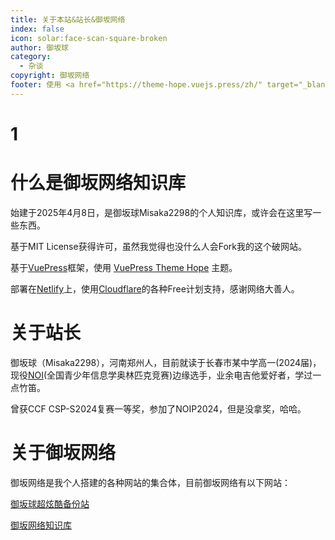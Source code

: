 ```yaml
---
title: 关于本站&站长&御坂网络
index: false
icon: solar:face-scan-square-broken
author: 御坂球
category:
  - 杂谈
copyright: 御坂网络
footer: 使用 <a href="https://theme-hope.vuejs.press/zh/" target="_blank">VuePress Theme Hope</a> 主题 | MIT 协议, 版权所有 © 2025-至今 Misaka2298
---
```

# 1

# 什么是御坂网络知识库
始建于2025年4月8日，是御坂球Misaka2298的个人知识库，或许会在这里写一些东西。

基于MIT License获得许可，虽然我觉得也没什么人会Fork我的这个破网站。

基于[VuePress](https://vuepress.vuejs.org/zh/)框架，使用 [VuePress Theme Hope](https://theme-hope.vuejs.press/zh/) 主题。

部署在[Netlify](https://www.netlify.com/)上，使用[Cloudflare](https://www.cloudflare-cn.com)的各种Free计划支持，感谢网络大善人。

# 关于站长
御坂球（Misaka2298），河南郑州人，目前就读于长春市某中学高一(2024届)，现役[NOI](https://www.noi.cn/)(全国青少年信息学奥林匹克竞赛)边缘选手，业余电吉他爱好者，学过一点竹笛。

曾获CCF CSP-S2024复赛一等奖，参加了NOIP2024，但是没拿奖，哈哈。

# 关于御坂网络

御坂网络是我个人搭建的各种网站的集合体，目前御坂网络有以下网站：

[御坂球超炫酷备份站](https://alist.misaka2298.icu/)

[御坂网络知识库](https://docs.misaka2298.icu/)